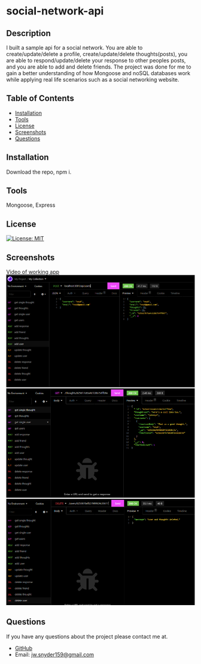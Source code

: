 # social-network-api


  ## Description
  I built a sample api for a social network.  You are able to create/update/delete a profile, create/update/delete thoughts(posts), you are able to respond/update/delete your response to other peoples posts, and you are able to add and delete friends.  The project was done for me to gain a better understanding of how Mongoose and noSQL databases work while applying real life scenarios such as a social networking website.
  
  ## Table of Contents
  
  - [Installation](#installation)
  - [Tools](#tools)
  - [License](#license)
  - [Screenshots](#screenshots)
  - [Questions](#questions)
  
  
  ## Installation
  
  Download the repo, npm i.
  
  
  ## Tools
  
  Mongoose, Express
  
  
  ## License

[![License: MIT](https://img.shields.io/badge/License-MIT-blue.svg)](https://opensource.org/licenses/MIT)
  
  
  ## Screenshots
[Video of working app](https://watch.screencastify.com/v/phk87eaJyELwVUuLEjGv)
![Log In](./public/assets/add-user.PNG)
![Main Blog](./public/assets/single-thought.PNG)
![Saved Comments](./public/assets/delete-user.PNG)

  
  
  ## Questions

  If you have any questions about the project please contact me at.
  - [GitHub](https://github.com/Jsnyder159?tab=repositories)
  - Email: jw.snyder159@gmail.com